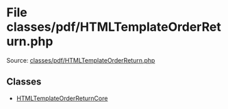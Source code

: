 File classes/pdf/HTMLTemplateOrderReturn.php
=========
Source: [classes/pdf/HTMLTemplateOrderReturn.php](https://github.com/PrestaShop/PrestaShop/blob/1.6.1.1/classes/pdf/HTMLTemplateOrderReturn.php)


Classes
-------

* [HTMLTemplateOrderReturnCore](class.HTMLTemplateOrderReturnCore)

